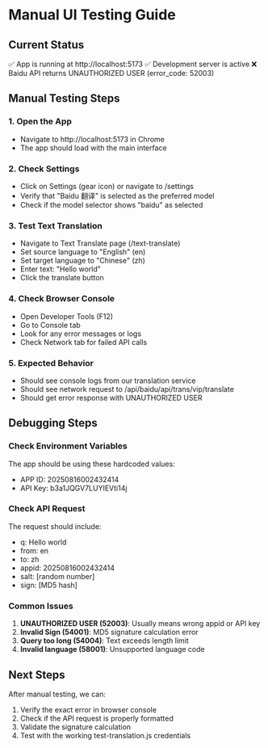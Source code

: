 # Manual UI Testing Guide

## Current Status
✅ App is running at http://localhost:5173
✅ Development server is active
❌ Baidu API returns UNAUTHORIZED USER (error_code: 52003)

## Manual Testing Steps

### 1. Open the App
- Navigate to http://localhost:5173 in Chrome
- The app should load with the main interface

### 2. Check Settings
- Click on Settings (gear icon) or navigate to /settings
- Verify that "Baidu 翻译" is selected as the preferred model
- Check if the model selector shows "baidu" as selected

### 3. Test Text Translation
- Navigate to Text Translate page (/text-translate)
- Set source language to "English" (en)
- Set target language to "Chinese" (zh)
- Enter text: "Hello world"
- Click the translate button

### 4. Check Browser Console
- Open Developer Tools (F12)
- Go to Console tab
- Look for any error messages or logs
- Check Network tab for failed API calls

### 5. Expected Behavior
- Should see console logs from our translation service
- Should see network request to /api/baidu/api/trans/vip/translate
- Should get error response with UNAUTHORIZED USER

## Debugging Steps

### Check Environment Variables
The app should be using these hardcoded values:
- APP ID: 20250816002432414
- API Key: b3a1JQGV7LUYIEVti14j

### Check API Request
The request should include:
- q: Hello world
- from: en
- to: zh
- appid: 20250816002432414
- salt: [random number]
- sign: [MD5 hash]

### Common Issues
1. **UNAUTHORIZED USER (52003)**: Usually means wrong appid or API key
2. **Invalid Sign (54001)**: MD5 signature calculation error
3. **Query too long (54004)**: Text exceeds length limit
4. **Invalid language (58001)**: Unsupported language code

## Next Steps
After manual testing, we can:
1. Verify the exact error in browser console
2. Check if the API request is properly formatted
3. Validate the signature calculation
4. Test with the working test-translation.js credentials
